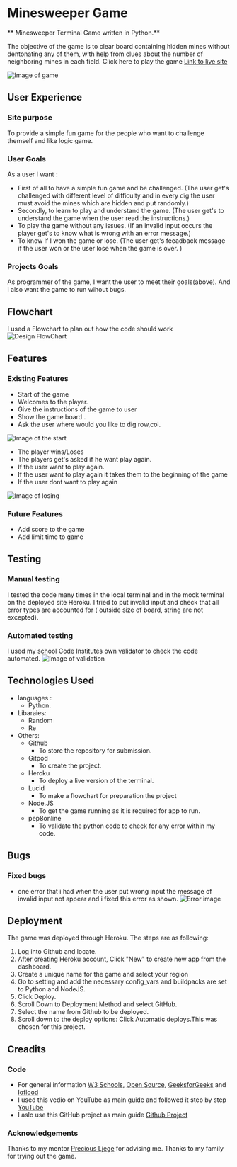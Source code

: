 # Minesweeper Game

** Minesweeper Terminal Game written in Python.**

The objective of the game is to clear board containing hidden mines without dentonating any of them, with help from clues about the number of neighboring mines in each field.
Click here to play the game [Link to live site]()

![Image of game](images/start_image.png)

## User Experience
### Site purpose
To provide a simple fun game for the people who want to challenge themself and like logic game.

###

### User Goals
As a user I want :
* First of all to have a simple fun game and be challenged. (The user get's challenged with different level of difficulty and in every dig the user must avoid the mines which are hidden and put randomly.)
* Secondly, to learn to play and understand the game. (The user get's to understand the game when the user read the instructions.)
* To play the game without any issues. (If an invalid input occurs the player get's to know what is wrong with an error message.)
* To know if I won the game or lose. (The user get's feeadback message if the user won or the user lose when the game is over. )

### Projects Goals
As programmer of the game, I want the user to meet their goals(above). And i also want the game to run wihout bugs.

## Flowchart
I used a Flowchart to plan out how the code should work
![Design FlowChart](images/flowchart_image.jpg)

## Features
### Existing Features
* Start of the game
 * Welcomes to the player.
 * Give the instructions of the game to user
 * Show the game board .
 * Ask the user where would you like to dig row,col.

![Image of the start](images/start_image.png)

* The player wins/Loses
 * The players get's asked if he want play again.
 * If the user want to play again.
 * If the user want to play again it takes them to the beginning of the game
 * If the user dont want to play again 

![Image of losing](images/lose_image.png)

### Future Features
 * Add score to the game
 * Add limit time to game 

## Testing
### Manual testing 
I tested the code many times in the local terminal and in the mock terminal on the deployed site Heroku.
I tried to put invalid input and check that all error types are accounted for ( outside size of board, string are not excepted).

### Automated testing
I used my school Code Institutes own validator to check the code automated.
![ Image of validation]()

## Technologies Used
* languages :
    * Python.
* Libaraies:
    * Random
    * Re
* Others:
    * Github
        - To store the repository for submission.
    * Gitpod
        - To create the project.
    * Heroku
        - To deploy a live version of the terminal.
    * Lucid
        - To make a flowchart for preparation the project
    * Node.JS
        - To get the game running as it is required for app to run.
    * pep8online
        - To validate the python code to check for any error within my code.

## Bugs
### Fixed bugs
* one error that i had when the user put wrong input the message of invalid input not appear and i fixed this error as shown.
![Error image](images/error_image.png) 

## Deployment
The game was deployed through Heroku. The steps are as following:

1. Log into Github and locate[]().
2. After creating Heroku account, Click "New" to create new app from the dashboard.
3. Create a unique name for the game and select your region
4. Go to setting and add the necessary config_vars and buildpacks are set to Python and NodeJS.
5. Click Deploy.
6. Scroll Down to Deployment Method and select GitHub.
7. Select the name from Github to be deployed.
8. Scroll down to the deploy options:
Click Automatic deploys.This was chosen for this project.

## Creadits
### Code 
 - For general information [W3 Schools](https://www.w3schools.com/), [Open Source](https://opensource.com/), [GeeksforGeeks](https://www.geeksforgeeks.org/)
   and [Ioflood](https://ioflood.com/blog/python-2d-array/)
 - I used this vedio on YouTube as main guide and followed it step by step [YouTube](https://youtu.be/8ext9G7xspg?si=j8v5UO6GdQ8CFFkV)
 - I aslo use this GitHub project as main guide [Github Project](https://github.com/didzis1/Minesweeper_project/tree/main)

### Acknowledgements
Thanks to my mentor [Precious Ljege](https://github.com/precious-ijege) for advising me.
Thanks to my family for trying out the game.
